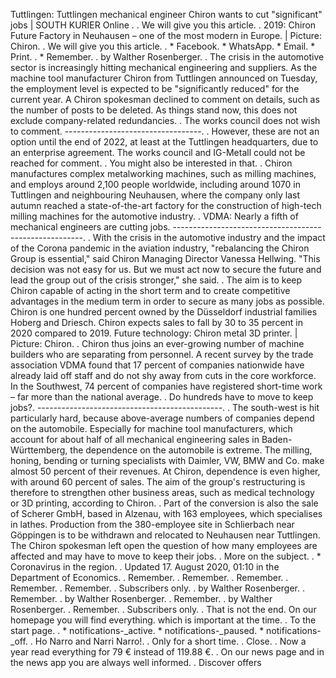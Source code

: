  Tuttlingen: Tuttlingen mechanical engineer Chiron wants to cut "significant" jobs | SOUTH KURIER Online . . We will give you this article. . 2019: Chiron Future Factory in Neuhausen – one of the most modern in Europe. | Picture: Chiron. . We will give you this article. . * Facebook. * WhatsApp. * Email. * Print. . * Remember. . by Walther Rosenberger. . The crisis in the automotive sector is increasingly hitting mechanical engineering and suppliers. As the machine tool manufacturer Chiron from Tuttlingen announced on Tuesday, the employment level is expected to be "significantly reduced" for the current year. A Chiron spokesman declined to comment on details, such as the number of posts to be deleted. As things stand now, this does not exclude company-related redundancies. . The works council does not wish to comment. ----------------------------------. . However, these are not an option until the end of 2022, at least at the Tuttlingen headquarters, due to an enterprise agreement. The works council and IG-Metall could not be reached for comment. . You might also be interested in that. . Chiron manufactures complex metalworking machines, such as milling machines, and employs around 2,100 people worldwide, including around 1070 in Tuttlingen and neighbouring Neuhausen, where the company only last autumn reached a state-of-the-art factory for the construction of high-tech milling machines for the automotive industry. . VDMA: Nearly a fifth of mechanical engineers are cutting jobs. -------------------------------------------------------. . With the crisis in the automotive industry and the impact of the Corona pandemic in the aviation industry, "rebalancing the Chiron Group is essential," said Chiron Managing Director Vanessa Hellwing. "This decision was not easy for us. But we must act now to secure the future and lead the group out of the crisis stronger," she said. . The aim is to keep Chiron capable of acting in the short term and to create competitive advantages in the medium term in order to secure as many jobs as possible. Chiron is one hundred percent owned by the Düsseldorf industrial families Hoberg and Driesch. Chiron expects sales to fall by 30 to 35 percent in 2020 compared to 2019. Future technology: Chiron metal 3D printer. | Picture: Chiron. . Chiron thus joins an ever-growing number of machine builders who are separating from personnel. A recent survey by the trade association VDMA found that 17 percent of companies nationwide have already laid off staff and do not shy away from cuts in the core workforce. In the Southwest, 74 percent of companies have registered short-time work – far more than the national average. . Do hundreds have to move to keep jobs?. ----------------------------------------------. . The south-west is hit particularly hard, because above-average numbers of companies depend on the automobile. Especially for machine tool manufacturers, which account for about half of all mechanical engineering sales in Baden-Württemberg, the dependence on the automobile is extreme. The milling, honing, bending or turning specialists with Daimler, VW, BMW and Co. make almost 50 percent of their revenues. At Chiron, dependence is even higher, with around 60 percent of sales. The aim of the group's restructuring is therefore to strengthen other business areas, such as medical technology or 3D printing, according to Chiron. . Part of the conversion is also the sale of Scherer GmbH, based in Alzenau, with 163 employees, which specialises in lathes. Production from the 380-employee site in Schlierbach near Göppingen is to be withdrawn and relocated to Neuhausen near Tuttlingen. The Chiron spokesman left open the question of how many employees are affected and may have to move to keep their jobs. . More on the subject. . * Coronavirus in the region. . Updated 17. August 2020, 01:10 in the Department of Economics. . Remember. . Remember. . Remember. . Remember. . Remember. . Subscribers only. . by Walther Rosenberger. . Remember. . by Walther Rosenberger. . Remember. . by Walther Rosenberger. . Remember. . Subscribers only. . That is not the end. On our homepage you will find everything. which is important at the time. . To the start page. . * notifications-_active. * notifications-_paused. * notifications-_off. . Ho Narro and Narri Narro!. . Only for a short time. . Close. . Now a year read everything for 79 € instead of 119.88 €. . On our news page and in the news app you are always well informed. . Discover offers